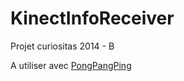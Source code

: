 # KinectInfoReceiver
Projet curiositas 2014 - B


A utiliser avec [PongPangPing](https://github.com/ShadowMitia/PongPangPing)
